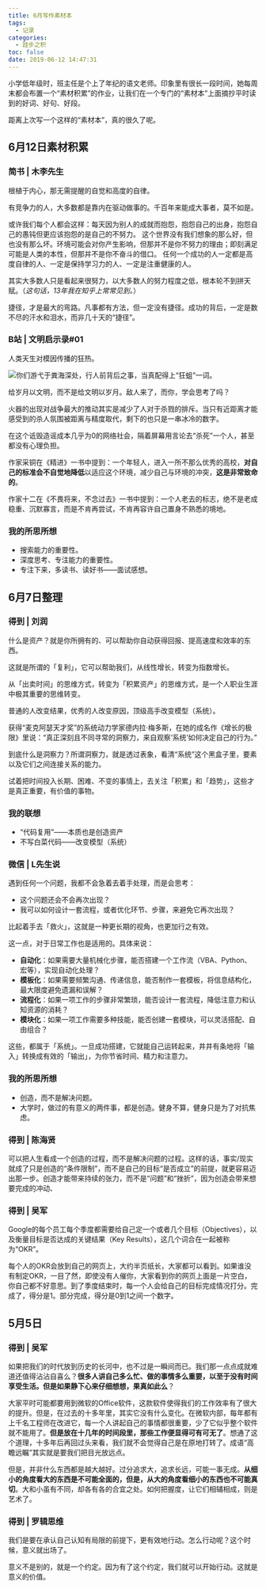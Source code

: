 ```yaml
---
title: 6月写作素材本
tags:
  - 记录
categories:
  - 跬步之积
toc: false
date: 2019-06-12 14:47:31
---
```


小学低年级时，班主任是个上了年纪的语文老师。印象里有很长一段时间，她每周末都会布置一个“素材积累”的作业，让我们在一个专门的“素材本”上面摘抄平时读到的好词、好句、好段。

距离上次写一个这样的“素材本”，真的很久了呢。

<!--more-->

## 6月12日素材积累

### 简书 | 木李先生

根植于内心，那无需提醒的自觉和高度的自律。

有竞争力的人，大多数都是靠内在驱动做事的。千百年来能成大事者，莫不如是。

或许我们每个人都会这样：每天因为别人的成就而抱怨，抱怨自己的出身，抱怨自己的愚钝但更应该抱怨的是自己的不努力。
这个世界没有我们想象的那么好，但也没有那么坏。环境可能会对你产生影响，但那并不是你不努力的理由；即刻满足可能是人类的本性，但那并不是你不奋斗的借口。
任何一个成功的人一定都是高度自律的人、一定是保持学习力的人、一定是注重健康的人。

其实大多数人只是看起来很努力，以大多数人的努力程度之低，根本轮不到拼天赋。（*这句话，13年我在知乎上常常见到。*）

捷径，才是最大的弯路。凡事都有方法，但一定没有捷径。成功的背后，一定是数不尽的汗水和泪水，而非几十天的“捷径”。

### B站 | 文明启示录#01

人类天生对模因传播的狂热。

![你们游弋于粪海深处，行人前背后之事，当真配得上“狂蛆”一词。](http://prlll6e5r.bkt.clouddn.com/FlZdPG-Dpsl5UG33bpxFiyVyji3s)

给岁月以文明，而不是给文明以岁月。敌人来了，而你，学会思考了吗？

火器的出现对战争最大的推动其实是减少了人对于杀戮的排斥。当只有近距离才能感受到的杀人氛围被距离与精度取代，剩下的也只是一串冰冷的数字。

在这个诋毁造谣成本几乎为0的网络社会，隔着屏幕用言论去“杀死”一个人，甚至都没有心理负担。

作家采铜在《精进》一书中提到：一个年轻人，进入一所不那么优秀的高校，**对自己的标准会不自觉地降低**以适应这个环境，减少自己与环境的冲突，**这是非常致命的**。

作家十二在《不畏将来，不念过去》一书中提到：一个人老去的标志，绝不是老成稳重、沉默寡言，而是不肯再尝试，不肯再容许自己置身不熟悉的境地。

### 我的所思所想

- 搜索能力的重要性。
- 深度思考、专注能力的重要性。
- 专注下来，多读书、读好书——面试感想。

## 6月7日整理

### 得到 | 刘润

什么是资产？就是你所拥有的、可以帮助你自动获得回报、提高速度和效率的东西。

这就是所谓的「复利」，它可以帮助我们，从线性增长，转变为指数增长。

从「出卖时间」的思维方式，转变为「积累资产」的思维方式，是一个人职业生涯中极其重要的思维转变。

普通的人改变结果，优秀的人改变原因，顶级高手改变模型（系统）。

获得“麦克阿瑟天才奖”的系统动力学家德内拉·梅多斯，在她的成名作《增长的极限》里说：“真正深刻且不同寻常的洞察力，来自观察‘系统’如何决定自己的行为。”

到底什么是洞察力？所谓洞察力，就是透过表象，看清“系统”这个黑盒子里，要素以及它们之间连接关系的能力。

试着把时间投入长期、困难、不变的事情上，去关注「积累」和「趋势」，这些才是真正重要，有价值的事物。

### 我的联想

- “代码复用”——本质也是创造资产
- 不写白菜代码——改变模型（系统）

### 微信 | L先生说

遇到任何一个问题，我都不会急着去着手处理，而是会思考：

- 这个问题还会不会再次出现？
- 我可以如何设计一套流程，或者优化环节、步骤，来避免它再次出现？

比起着手去「救火」，这就是一种更长期的视角，也更加行之有效。

这一点，对于日常工作也是适用的。具体来说：

- **自动化**：如果需要大量机械化步骤，能否搭建一个工作流（VBA、Python、宏等），实现自动化处理？
- **模板化**：如果需要频繁沟通、传递信息，能否制作一套模板，将信息结构化，最大限度避免遗漏和误解？
- **流程化**：如果一项工作的步骤非常繁琐，能否设计一套流程，降低注意力和认知资源的消耗？
- **模块化**：如果一项工作需要多种技能，能否创建一套模块，可以灵活搭配、自由组合？

这些，都属于「系统」。一旦成功搭建，它就能自己运转起来，井井有条地将「输入」转换成有效的「输出」，为你节省时间、精力和注意力。

### 我的所思所想

- 创造，而不是解决问题。
- 大学时，做过的有意义的两件事，都是创造。健身不算，健身只是为了对抗焦虑。

### 得到 | 陈海贤

可以把人生看成一个创造的过程，而不是解决问题的过程。这样的话，事实/现实就成了只是创造的“条件限制”，而不是自己的目标“是否成立”的前提，就更容易迈出那一步。创造才能带来持续的张力，而不是“问题”和“挫折”，因为创造会带来想要完成的冲动、

### 得到 | 吴军

Google的每个员工每个季度都需要给自己定一个或者几个目标（Objectives），以及衡量目标是否达成的关键结果（Key Results），这几个词合在一起被称为“OKR”。

每个人的OKR会放到自己的网页上，大约半页纸长，大家都可以看到。如果谁没有制定OKR，一目了然，即使没有人催你，大家看到你的网页上面是一片空白，你自己都不好意思。到了季度结束时，每一个人会给自己的目标完成情况打分。完成了，得分是1。部分完成，得分是0到1之间一个数字。

## 5月5日

### 得到 | 吴军

如果把我们的时代放到历史的长河中，也不过是一瞬间而已。我们那一点点成就难道还值得沾沾自喜么？**很多人讲自己多么忙、做的事情多么重要，以至于没有时间享受生活。但是如果静下心来仔细想想，果真如此么**？

大家平时可能都要用到微软的Office软件，这款软件使得我们的工作效率有了很大的提升。但是，在过去的十多年里，其实它没有什么变化。在微软内部，每年都有上千名工程师在改进它，每一个人讲起自己的事情都很重要，少了它似乎整个软件就不能用了。**但是放在十几年的时间段里，那些工作便显得可有可无了**。想通了这个道理，十多年后再回过头来看，我们就不会觉得自己是在原地打转了。成语“高瞻远瞩”其实就是要我们把目光放远点。

但是，并非什么东西都是越大越好。过分追求大，追求长远，可能一事无成。**从细小的角度看大的东西是不可能全面的，但是，从大的角度看细小的东西也不可能真切**。大和小虽有不同，却各有各的合宜之处。如何把握度，让它们相辅相成，则是艺术了。

### 得到 | 罗辑思维

我们是要在承认自己认知有局限的前提下，更有效地行动。怎么行动呢？这个时候，意义就出场了。

意义不是别的，就是一个约定。因为有了这个约定，我们就可以开始行动。这就是意义的价值。
